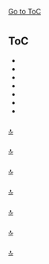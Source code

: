 [Go to ToC](../README.md)

# 

## ToC
* [](#)
* [ ](#)
* [ ](#)
* [ ](#)
* [ ](#)
* [](#)
* [](#)

### 


[🔝](#toc)  
  

### 





[🔝](#toc)  
  
### 




  
[🔝](#toc)  

### 


  
[🔝](#toc)  

###


  
[🔝](#toc)  

### 



[🔝](#toc)    
  
  
### 


  
[🔝](#toc)  

  
  
  
